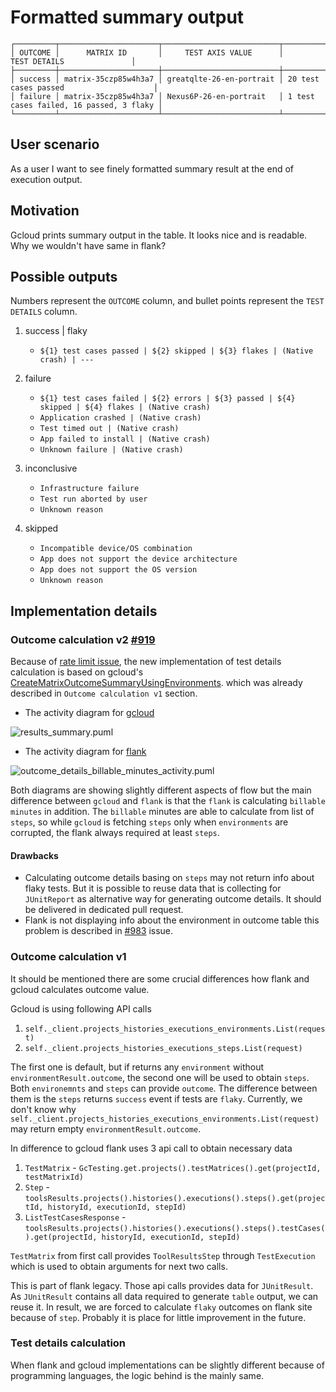 # Formatted summary output 
```
┌─────────┬──────────────────────┬──────────────────────────┬─────────────────────────────────────────┐
│ OUTCOME │      MATRIX ID       │     TEST AXIS VALUE      │              TEST DETAILS               │
├─────────┼──────────────────────┼──────────────────────────┼─────────────────────────────────────────┤
│ success │ matrix-35czp85w4h3a7 │ greatqlte-26-en-portrait │ 20 test cases passed                    │
│ failure │ matrix-35czp85w4h3a7 │ Nexus6P-26-en-portrait   │ 1 test cases failed, 16 passed, 3 flaky │
└─────────┴──────────────────────┴──────────────────────────┴─────────────────────────────────────────┘
```


## User scenario
As a user I want to see finely formatted summary result at the end of execution output.

## Motivation
Gcloud prints summary output in the table. It looks nice and is readable. Why we wouldn't have same in flank?

## Possible outputs

Numbers represent the `OUTCOME` column, and bullet points represent the `TEST DETAILS` column.

1. success | flaky
   - `${1} test cases passed | ${2} skipped | ${3} flakes | (Native crash) | ---`

2. failure
   - `${1} test cases failed | ${2} errors | ${3} passed | ${4} skipped | ${4} flakes | (Native crash)`
   - `Application crashed | (Native crash)`
   - `Test timed out | (Native crash)`
   - `App failed to install | (Native crash)`
   - `Unknown failure | (Native crash)`

3. inconclusive
   - `Infrastructure failure`
   - `Test run aborted by user`
   - `Unknown reason`

4. skipped
   - `Incompatible device/OS combination`
   - `App does not support the device architecture`
   - `App does not support the OS version`
   - `Unknown reason`

## Implementation details

### Outcome calculation v2 [#919](https://github.com/Flank/flank/pull/919)
Because of [rate limit issue](../bugs/891-rate-limit-exceeded.md), the new implementation of test details calculation is 
based on gcloud's [CreateMatrixOutcomeSummaryUsingEnvironments](https://github.com/Flank/gcloud_cli/blob/3c30bb59d18fa68c5a6df7d115786bc23f5fc224/google-cloud-sdk/lib/googlecloudsdk/api_lib/firebase/test/results_summary.py#L161).
which was already described in `Outcome calculation v1` section.

* The activity diagram for [gcloud](../gcloud/firebase/test/results_summary.puml)

![results_summary.puml](http://www.plantuml.com/plantuml/proxy?cache=no&fmt=svg&src=https://raw.githubusercontent.com/Flank/flank/master/docs/gcloud/firebase/test/results_summary.puml)

* The activity diagram for [flank](../gcloud/firebase/test/results_summary.puml)

![outcome_details_billable_minutes_activity.puml](http://www.plantuml.com/plantuml/proxy?cache=no&fmt=svg&src=https://raw.githubusercontent.com/Flank/flank/1fdd4b78a7c6db5cc31165d75816e6957aea86c1/docs/feature/outcome_details_billable_minutes_activity.puml)

Both diagrams are showing slightly different aspects of flow but the main difference between `gcloud` and `flank` is that the `flank` is calculating `billable minutes` in addition.
The `billable` minutes are able to calculate from list of `steps`, 
so while `gcloud` is fetching `steps` only when `environments` are corrupted, the flank always required at least `steps`.

#### Drawbacks
* Calculating outcome details basing on `steps` may not return info about flaky tests.
But it is possible to reuse data that is collecting for `JUnitReport` as alternative way for generating outcome details. It should be delivered in dedicated pull request.
* Flank is not displaying info about the environment in outcome table this problem is described in [#983](https://github.com/Flank/flank/issues/983) issue.

### Outcome calculation v1
It should be mentioned there are some crucial differences how flank and gcloud calculates outcome value.

Gcloud is using following API calls
1. `self._client.projects_histories_executions_environments.List(request)`
2. `self._client.projects_histories_executions_steps.List(request)`

The first one is default, but if returns any `environment` without `environmentResult.outcome`, the second one will be used to obtain `steps`. 
Both `environemnts` and `steps` can provide `outcome`. The difference between them is the `steps` returns `success` event if tests are `flaky`.
Currently, we don't know why `self._client.projects_histories_executions_environments.List(request)` may return empty `environmentResult.outcome`.

In difference to gcloud flank uses 3 api call to obtain necessary data
1. `TestMatrix` - `GcTesting.get.projects().testMatrices().get(projectId, testMatrixId)`
2. `Step` - `toolsResults.projects().histories().executions().steps().get(projectId, historyId, executionId, stepId)`
3. `ListTestCasesResponse` - `toolsResults.projects().histories().executions().steps().testCases().get(projectId, historyId, executionId, stepId)`

`TestMatrix` from first call provides `ToolResultsStep` through `TestExecution` which is used to obtain arguments for next two calls.  

This is part of flank legacy. Those api calls provides data for `JUnitResult`. 
As `JUnitResult` contains all data required to generate `table` output, we can reuse it.
In result, we are forced to calculate `flaky` outcomes on flank site because of `step`.
Probably it is place for little improvement in the future.

### Test details calculation
When flank and gcloud implementations can be slightly different because of programming languages,
the logic behind is the mainly same.
